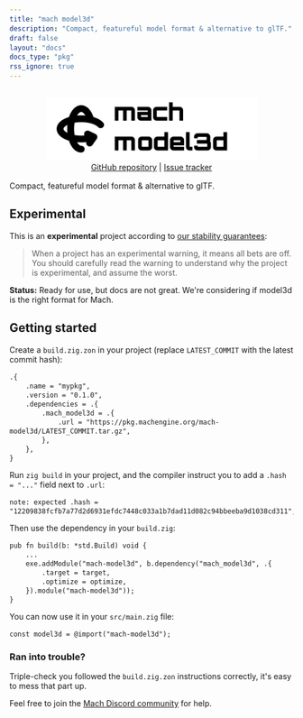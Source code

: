 ```yaml
---
title: "mach model3d"
description: "Compact, featureful model format & alternative to glTF."
draft: false
layout: "docs"
docs_type: "pkg"
rss_ignore: true
---
```


<div style="display: flex; flex-direction: column; justify-content: space-between; align-items: center; margin-bottom: 1rem;">
    <picture>
        <source media="(prefers-color-scheme: dark)" srcset="/assets/mach/model3d-full-dark.svg">
        <img alt="mach-model3d" src="/assets/mach/model3d-full-light.svg" style="height: 7rem; margin-top: 1rem;">
    </picture>
    <span>
        <a href="https://github.com/hexops/mach-model3d">GitHub repository</a> | <a href="https://github.com/hexops/mach/issues?q=is%3Aissue+is%3Aopen+label%3Amodel3d">Issue tracker</a>
    </span>
</div>

Compact, featureful model format & alternative to glTF.

## Experimental

This is an **experimental** project according to [our stability guarantees](../../about/stability):

> When a project has an experimental warning, it means all bets are off. You should carefully read the warning to understand why the project is experimental, and assume the worst.

**Status:** Ready for use, but docs are not great. We're considering if model3d is the right format for Mach.

## Getting started

Create a `build.zig.zon` in your project (replace `LATEST_COMMIT` with the latest commit hash):

```zig
.{
    .name = "mypkg",
    .version = "0.1.0",
    .dependencies = .{
        .mach_model3d = .{
            .url = "https://pkg.machengine.org/mach-model3d/LATEST_COMMIT.tar.gz",
        },
    },
}
```

Run `zig build` in your project, and the compiler instruct you to add a `.hash = "..."` field next to `.url`:

```
note: expected .hash = "12209838fcfb7a77d2d6931efdc7448c033a1b7dad11d082c94bbeeba9d1038cd311",
```

Then use the dependency in your `build.zig`:

```zig
pub fn build(b: *std.Build) void {
    ...
    exe.addModule("mach-model3d", b.dependency("mach_model3d", .{
        .target = target,
        .optimize = optimize,
    }).module("mach-model3d"));
}
```

You can now use it in your `src/main.zig` file:

```zig
const model3d = @import("mach-model3d");
```

### Ran into trouble?

Triple-check you followed the `build.zig.zon` instructions correctly, it's easy to mess that part up.

Feel free to join the [Mach Discord community](../../discord) for help.
